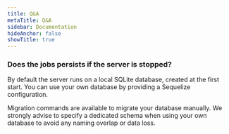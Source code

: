 ```yaml
---
title: Q&A
metaTitle: Q&A
sidebar: Documentation
hideAnchor: false
showTitle: true
---
```


### Does the jobs persists if the server is stopped?

By default the server runs on a local SQLite database, created at the first start. You can use your own database by providing a Sequelize configuration.

Migration commands are available to migrate your database manually. We strongly advise to specify a dedicated schema when using your own database to avoid any naming overlap or data loss.
